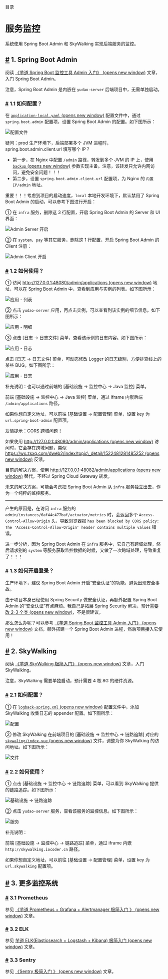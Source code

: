 目录

# 服务监控

系统使用 Spring Boot Admin 和 SkyWalking 实现后端服务的监控。

## [#](#_1-spring-boot-admin) 1. Spring Boot Admin

阅读 [《芋道 Spring Boot 监控工具 Admin 入门》 (opens new window)](https://www.iocoder.cn/Spring-Boot/Admin/?yudao) 文章，入门 Spring Boot Admin。

注意，Spring Boot Admin 是内嵌在 `yudao-server` 后端项目中，无需单独启动。

### [#](#_1-1-如何配置) 1.1 如何配置？

在 [`application-local.yaml` (opens new window)](https://github.com/YunaiV/ruoyi-vue-pro/blob/master/yudao-server/src/main/resources/application-local.yaml#L136-L146) 配置文件中，通过 `spring.boot.admin` 配置项，设置 Spring Boot Admin 的配置。如下图所示：

![ 配置文件](./static/01.png)

疑问：prod 生产环境下，后端部署多个 JVM 进程时，spring.boot.admin.client.url 填写哪个 IP？

*   第一步，在 Nginx 中配置 `/admin` 路径，转发到多个 JVM 的 IP 上，使用 [`backup` (opens new window)](https://blog.csdn.net/bolg_hero/article/details/73382117) 参数实现主备。注意，该转发只允许内网访问，避免安全问题！！！
*   第二步，设置 `spring.boot.admin.client.url` 配置项，为 Nginx 的 `内置 IP/admin` 地址。

重要！！！考虑到项目的启动速度，`local` 本地开发环境下，默认禁用了 Spring Boot Admin 的启动，可以参考下图进行开启：

① 在 `infra` 服务，删除这 3 行配置，开启 Spring Boot Admin 的 Server 和 UI 界面：

![Admin Server 开启](./static/Admin开启-cloud01.png)

② 在 `system`、`pay` 等其它服务，删除这 1 行配置，开启 Spring Boot Admin 的 Client 注册：

![Admin Client 开启](./static/Admin开启-cloud02.png)

### [#](#_1-2-如何使用) 1.2 如何使用？

① 访问 [http://127.0.0.1:48080/admin/applications (opens new window)](http://127.0.0.1:48080/admin/applications) 地址，可以在 Spring Boot Admin 中，查看到应用与实例的列表。如下图所示：

![应用 - 列表](./static/02.png)

② 点击 `yudao-server` 应用，再点击实例，可以查看到该实例的细节信息。如下图所示：

![应用 - 明细](./static/03.png)

③ 点击 \[日志 -> 日志文件\] 菜单，查看该示例的日志内容。如下图所示：

![应用 - 日志](./static/04.png)

点击 \[日志 -> 日志文件\] 菜单，可动态修改 Logger 的日志级别，方便排查线上的某些 BUG。如下图所示：

![应用 - 日志](./static/05.png)

补充说明：也可以通过前端的 \[基础设施 -> 监控中心 -> Java 监控\] 菜单。

前端 \[基础设施 -> 监控中心 -> Java 监控\] 菜单，通过 iframe 内嵌后端 `/admin/applications` 路径。

如果你想自定义地址，可以前往 \[基础设置 -> 配置管理\] 菜单，设置 key 为 `url.spring-boot-admin` 配置项。

友情提示：CORS 跨域问题！

如果使用 [http://127.0.0.1:48080/admin/applications (opens new window)](http://127.0.0.1:48080/admin/applications) 访问时，它会存在跨域问题，类似 [https://wx.zsxq.com/dweb2/index/topic\_detail/1522481281485252 (opens new window)](https://wx.zsxq.com/dweb2/index/topic_detail/1522481281485252) 反馈。

目前的解决方案，使用 [http://127.0.0.1:48082/admin/applications (opens new window)](http://127.0.0.1:48082/admin/applications) 替代，不经过 Spring Cloud Gateway 转发。

未来的解决方案，可能会考虑把 Spring Boot Admin 从 `infra` 服务独立出去，作为一个纯粹的监控服务。

* * *

产生的原因是，在访问 `infra` 服务的 `admin/instances/6af44c477baf/actuator/metrics` 时，会返回多个 `Access-Control-Allow-Origin` 头，导致浏览器报 `has been blocked by CORS policy: The 'Access-Control-Allow-Origin' header contains multiple values` 错误。

进一步分析，因为 Spring Boot Admin 在 `infra` 服务中，它自己有跨域处理，然后请求别的 `system` 等服务获取监控数据的时候，又做了一次跨域处理，导致重复了！！！

### [#](#_1-3-如何开启登录) 1.3 如何开启登录？

生产环境下，建议 Spring Boot Admin 开启“安全认证”的功能，避免出现安全事故。

由于项目本身已经使用 Spring Security 做安全认证，再额外配置 Spring Boot Admin 的“安全认证”有点麻烦。我自己是拓展 Spring Security 解决，预计[需要改 2-3 个类 (opens new window)](https://yunai1024.notion.site/druid-admin-9d856cf606a74e5e9f07438b03b0142b?pvs=4)，不是很建议。

那么怎么办呢？可以参考 [《芋道 Spring Boot 监控工具 Admin 入门》 (opens new window)](https://www.iocoder.cn/Spring-Boot/Admin/) 文档，额外搭建一个 Spring Boot Admin 进程，然后项目接入它使用！

## [#](#_2-skywalking) 2. SkyWalking

阅读 [《芋道 SkyWalking 极简入门》 (opens new window)](https://www.iocoder.cn/SkyWalking/install/?yudao) 文章，入门 SkyWalking。

注意，SkyWalking 需要单独启动，预计需要 4 核 8G 的硬件资源。

### [#](#_2-1-如何配置) 2.1 如何配置？

① 在 [`logback-spring.xml` (opens new window)](https://github.com/YunaiV/ruoyi-vue-pro/blob/master/yudao-server/src/main/resources/logback-spring.xml) 配置文件中，添加 SkyWalking 收集日志的 appender 配置。如下图所示：

![ 配置](./static/10.png)

② 修改 SkyWalking 在前端项目的 \[基础设施 -> 监控中心 -> 链路追踪\] 对应的 [`skywaling/index.vue` (opens new window)](https://github.com/yudaocode/yudao-ui-admin-vue2/blob/master/src/views/infra/skywalking/index.vue#L11) 文件，调整为你 SkyWalking 的访问地址。如下图所示：

![ 文件](./static/11.png)

### [#](#_2-2-如何使用) 2.2 如何使用？

① 点击 \[基础设施 -> 监控中心 -> 链路追踪\] 菜单，可以看到 SkyWalking 提供的链路追踪。如下图所示：

![基础设施 -> 链路追踪](./static/21.png)

② 点击 `yudao-server` 服务，查看该服务的监控信息。如下图所示：

![ 服务](./static/22.png)

补充说明：

前端 \[基础设施 -> 监控中心 -> 链路追踪\] 菜单，通过 iframe 内嵌 `http://skywalking.iocoder.cn` 路径。

如果你想自定义地址，可以前往 \[基础设置 -> 配置管理\] 菜单，设置 key 为 `url.skywalking` 配置项。

## [#](#_3-更多监控系统) 3. 更多监控系统
### [#](#_3-1-prometheus) 3.1 Prometheus

参见 [《芋道 Prometheus + Grafana + Alertmanager 极简入门 》 (opens new window)](https://www.iocoder.cn/Prometheus/install/?yudao) 文章。

### [#](#_3-2-elk) 3.2 ELK

参见 [芋道 ELK(Elasticsearch + Logstash + Kibana) 极简入门 (opens new window)](https://www.iocoder.cn/Elasticsearch/ELK-install/?yudao) 文章。

### [#](#_3-3-sentry) 3.3 Sentry

参见 [《Sentry 极简入门 》 (opens new window)](https://www.iocoder.cn/Sentry/install/?yudao) 文章。